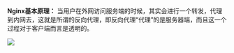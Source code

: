 
**Nginx基本原理：** 当用户在外网访问服务端的时候，其实会进行一个转发，代理到内网去，这就是所谓的反向代理，即反向代理“代理”的是服务器端，而且这一个过程对于客户端而言是透明的。

![](https://i.imgur.com/OUwc4Mn.png)